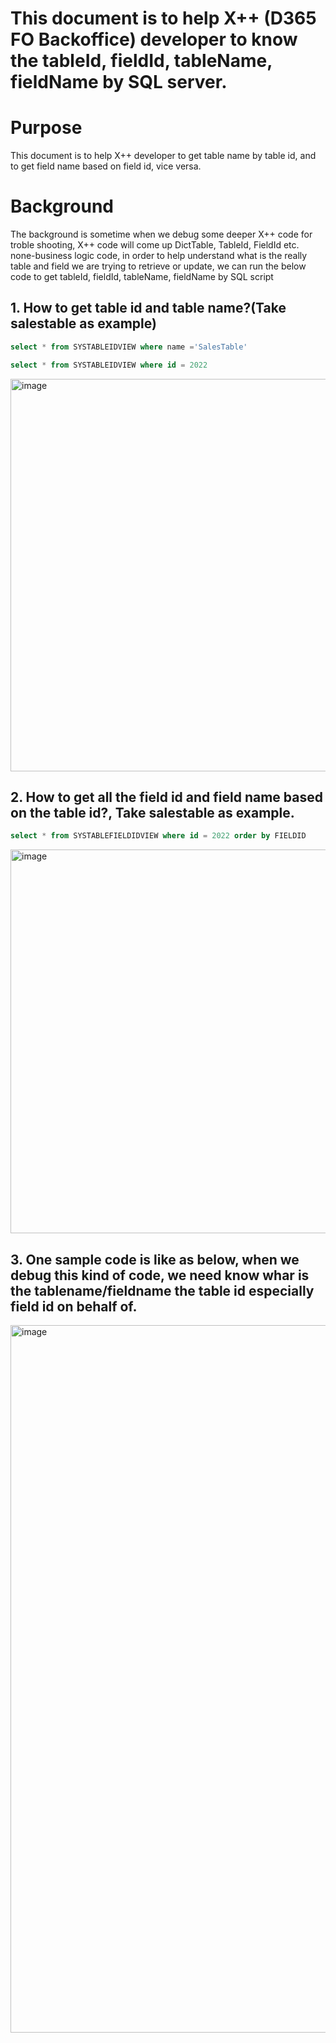 # This document is to help X++ (D365 FO  Backoffice) developer to know the tableId,  fieldId,  tableName,  fieldName by SQL server.

# Purpose
This document is to help X++ developer to get table name by table id,  and to get field name based on field id, vice versa.   

# Background
The background is sometime when we debug some deeper X++ code for troble shooting, X++ code will come up DictTable,  TableId,  FieldId etc. none-business logic code, in order to help understand what is the really table and field we are trying to retrieve or update,  we can run the below code to get tableId,  fieldId,  tableName,  fieldName by SQL  script <br/>

## 1. How to get table id and table name?(Take salestable as example)<br/>

```sql
select * from SYSTABLEIDVIEW where name ='SalesTable'

select * from SYSTABLEIDVIEW where id = 2022
```
<img width="628" alt="image" src="https://github.com/zhangguanghuib/NewCommerceSDK/assets/14832260/f981f13d-d1c3-488a-8193-c7c84d325223">


## 2. How to get all the field id and field name based on the table id?,  Take salestable as example. <br/>

```sql
select * from SYSTABLEFIELDIDVIEW where id = 2022 order by FIELDID
```
<img width="614" alt="image" src="https://github.com/zhangguanghuib/NewCommerceSDK/assets/14832260/a2ba3dda-0a2e-4dec-af94-7e5fa9ebf5d7">

##  3. One sample code is like as below, when we debug this kind of code, we need know whar is the tablename/fieldname the table id especially field id on behalf of.<br/>
<img width="1132" alt="image" src="https://github.com/zhangguanghuib/NewCommerceSDK/assets/14832260/3d807517-e577-467f-b0db-ba68467d10f7">
